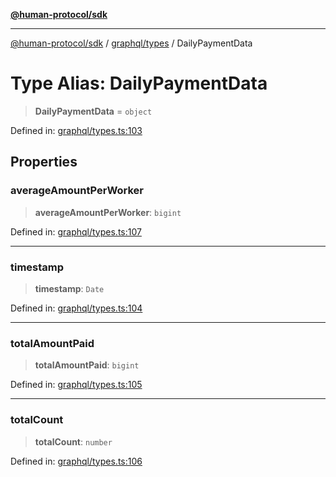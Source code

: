 [**@human-protocol/sdk**](../../../README.md)

***

[@human-protocol/sdk](../../../modules.md) / [graphql/types](../README.md) / DailyPaymentData

# Type Alias: DailyPaymentData

> **DailyPaymentData** = `object`

Defined in: [graphql/types.ts:103](https://github.com/humanprotocol/human-protocol/blob/8551ddf36370251a82fddadc0d28c34592acebaf/packages/sdk/typescript/human-protocol-sdk/src/graphql/types.ts#L103)

## Properties

### averageAmountPerWorker

> **averageAmountPerWorker**: `bigint`

Defined in: [graphql/types.ts:107](https://github.com/humanprotocol/human-protocol/blob/8551ddf36370251a82fddadc0d28c34592acebaf/packages/sdk/typescript/human-protocol-sdk/src/graphql/types.ts#L107)

***

### timestamp

> **timestamp**: `Date`

Defined in: [graphql/types.ts:104](https://github.com/humanprotocol/human-protocol/blob/8551ddf36370251a82fddadc0d28c34592acebaf/packages/sdk/typescript/human-protocol-sdk/src/graphql/types.ts#L104)

***

### totalAmountPaid

> **totalAmountPaid**: `bigint`

Defined in: [graphql/types.ts:105](https://github.com/humanprotocol/human-protocol/blob/8551ddf36370251a82fddadc0d28c34592acebaf/packages/sdk/typescript/human-protocol-sdk/src/graphql/types.ts#L105)

***

### totalCount

> **totalCount**: `number`

Defined in: [graphql/types.ts:106](https://github.com/humanprotocol/human-protocol/blob/8551ddf36370251a82fddadc0d28c34592acebaf/packages/sdk/typescript/human-protocol-sdk/src/graphql/types.ts#L106)
